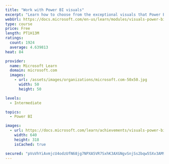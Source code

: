 ```yaml
---
title: "Work with Power BI visuals"
excerpt: "Learn how to choose from the exceptional visuals that Power BI makes available to you. Formatting visuals will direct the user’s attention to exactly where you want it, while helping to make the visual easier to read and interpret. You will also learn about how to use key performance indicators (KPIs)."
webUrl: https://docs.microsoft.com/en-us/learn/modules/visuals-power-bi/
type: course
price: Free
length: PT1H13M
ratings:
  count: 1924
  average: 4.639813
heat: 84

provider:
  name: Microsoft Learn
  domain: microsoft.com
  images:
    - url: /assets/images/organizations/microsoft.com-50x50.jpg
      width: 50
      height: 50

levels:
  - Intermediate

topics:
  - Power BI

images:
  - url: https://docs.microsoft.com/learn/achievements/visuals-power-bi-social.png
    width: 640
    height: 318
    isCached: true

secured: "pVuVhYiAvmjcU4odzUfN68jg7NPXA5VR7SxhK3AXGNgvSnjSs2bqw55Xv3AM90PZaggdzUdlCj6QRcFBLcS1HB+62g/iIGJCTryiDSQn0xQnb5bd8bLs2MQv2+n4G++gq3IpWsrfpo8XS8CM4kuMUc2AwLLS2mvktiLiU9i4QllwKWnDjm0gbqPqLGdSwbT+KOue1Kh6AtTZyXJYcVJWuDt7krEX7Sf1bstA1xWzSJhxNwZEgq57vlMRp9NYsVsPx82ohaS2ezyjJjxO61HUAeT3xEOzWl3pK0IosFM1vLCzV9XCwMLM6W4c68Yn/0dQRGEpEAJzxE+LfoQJVuQP6B0jhy1Wd5GCBYXiu8rd/aqh1Uh1LO1CmkP2HDgB7VVx9QNPvVbuu0MNhL4oECRIpsV/k+Cc5ZCenMuhPdAN7cs=;5ikoZHt2sMZmecOnWSRACg=="
---
```


